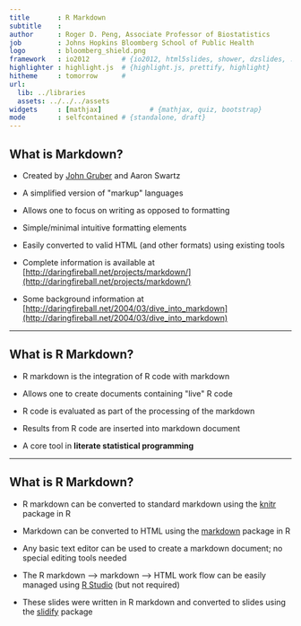 ```yaml
---
title       : R Markdown
subtitle    : 
author      : Roger D. Peng, Associate Professor of Biostatistics
job         : Johns Hopkins Bloomberg School of Public Health
logo        : bloomberg_shield.png
framework   : io2012        # {io2012, html5slides, shower, dzslides, ...}
highlighter : highlight.js  # {highlight.js, prettify, highlight}
hitheme     : tomorrow      # 
url:
  lib: ../libraries
  assets: ../../../assets
widgets     : [mathjax]            # {mathjax, quiz, bootstrap}
mode        : selfcontained # {standalone, draft}
---
```


## What is Markdown?

* Created by [John Gruber](http://daringfireball.net) and Aaron Swartz

* A simplified version of "markup" languages

* Allows one to focus on writing as opposed to formatting

* Simple/minimal intuitive formatting elements

* Easily converted to valid HTML (and other formats) using existing tools

* Complete information is available at [http://daringfireball.net/projects/markdown/](http://daringfireball.net/projects/markdown/)

* Some background information at [http://daringfireball.net/2004/03/dive_into_markdown](http://daringfireball.net/2004/03/dive_into_markdown)

---

## What is R Markdown?

* R markdown is the integration of R code with markdown 

* Allows one to create documents containing "live" R code

* R code is evaluated as part of the processing of the markdown

* Results from R code are inserted into markdown document 

* A core tool in <b>literate statistical programming</b>

---

## What is R Markdown?

* R markdown can be converted to standard markdown using the
  [knitr](http://yihui.name/knitr/) package in R

* Markdown can be converted to HTML using the [markdown](https://github.com/rstudio/markdown) package in R

* Any basic text editor can be used to create a markdown document; no
  special editing tools needed

* The R markdown --> markdown --> HTML work flow can be easily managed
  using [R Studio](http://rstudio.org) (but not required)

* These slides were written in R markdown and converted to slides
  using the [slidify](http://slidify.org) package



